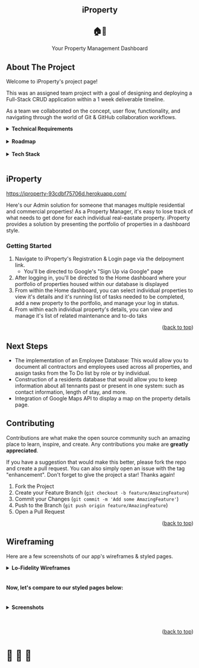 <!-- Improved compatibility of back to top link: See: https://github.com/othneildrew/Best-README-Template/pull/73 -->
<a name="readme-top"></a>

<!-- PROJECT LOGO -->
<br />
<div align="center">
   
  </a>
  <h2 align="center">iProperty</h2>
<h2>🏠🏢</h2>
  <p align="center">
Your Property Management Dashboard<br/>


</div>



<!-- ABOUT THE PROJECT -->
## About The Project

Welcome to iProperty's project page!

This was an assigned team project with a goal of designing and deploying a Full-Stack CRUD  application within a 1 week deliverable timeline.

As a team we collaborated on the concept, user flow, functionality, and navigating through the world of Git & GitHub collaboration workflows.


<details>
<summary><b>Technical Requirements</b></summary>

* Have at least 2 data entities (data resources) in addition to the User Model.
    * one entity that represents the main functional idea for out app and another with a One:Many or Many:Many relationship with that main entity (embedded or referenced).

* Use OAuth authentication.
    * Implement basic authorization that restricts access to features that need a logged in user in order to work.

* Have full-CRUD data operations somewhere within the app's features.

* Be styled such that the app looks and feels similar to apps we use on a daily basis - 
    * A consistent and polished user interface.

* Be deployed online (Heroku).

* Extra Credit: Consume a third-party API
 
</details>
</br>


<!-- ROADMAP -->
<details>
<summary><b>Roadmap</b></summary>

View our Trello Board [Here](https://trello.com/b/gMpGdXkV/property-management) for our planning materials and a list of Ice Box features (and known issues).
</details>
</br>
<details>
<summary><b>Tech Stack</b></summary>

## Toolbox 🧰

###  ⌨️ Languages
![HTML5](https://img.shields.io/badge/html5-%23E34F26.svg?style=for-the-badge&logo=html5&logoColor=white)
![JavaScript](https://img.shields.io/badge/javascript-%23323330.svg?style=for-the-badge&logo=javascript&logoColor=%23F7DF1E)
![CSS3](https://img.shields.io/badge/css3-%231572B6.svg?style=for-the-badge&logo=css3&logoColor=white)
![Markdown](https://img.shields.io/badge/markdown-%23000000.svg?style=for-the-badge&logo=markdown&logoColor=white)
</br>


### 💻  Libraries, Frameworks & Editors

![MongoDB](https://img.shields.io/badge/MongoDB-%234ea94b.svg?style=for-the-badge&logo=mongodb&logoColor=white)
![Express.js](https://img.shields.io/badge/express.js-%23404d59.svg?style=for-the-badge&logo=express&logoColor=%2361DAFB)
![NPM](https://img.shields.io/badge/NPM-%23CB3837.svg?style=for-the-badge&logo=npm&logoColor=white)
![NodeJS](https://img.shields.io/badge/node.js-6DA55F?style=for-the-badge&logo=node.js&logoColor=white)
![Nodemon](https://img.shields.io/badge/NODEMON-%23323330.svg?style=for-the-badge&logo=nodemon&logoColor=%BBDEAD)
![Heroku](https://img.shields.io/badge/heroku-%23430098.svg?style=for-the-badge&logo=heroku&logoColor=white)
![Visual Studio Code](https://img.shields.io/badge/Visual%20Studio%20Code-0078d7.svg?style=for-the-badge&logo=visual-studio-code&logoColor=white)
![Figma](https://img.shields.io/badge/figma-%23F24E1E.svg?style=for-the-badge&logo=figma&logoColor=white)
</br>

### ⚙️ Version Control
![Git](https://img.shields.io/badge/git-%23F05033.svg?style=for-the-badge&logo=git&logoColor=white)
![GitHub](https://img.shields.io/badge/github-%23121011.svg?style=for-the-badge&logo=github&logoColor=white)
</br>

### 🤝 Collaboration
![Slack](https://img.shields.io/badge/Slack-4A154B?style=for-the-badge&logo=slack&logoColor=white)
![Zoom](https://img.shields.io/badge/Zoom-2D8CFF?style=for-the-badge&logo=zoom&logoColor=white)
![GitHub](https://img.shields.io/badge/github-%23121011.svg?style=for-the-badge&logo=github&logoColor=white)
</br>

### 🔎 Resources
![MDN Web Docs](https://img.shields.io/badge/MDN_Web_Docs-black?style=for-the-badge&logo=mdnwebdocs&logoColor=white)
![FreeCodeCamp](https://img.shields.io/badge/Freecodecamp-%23123.svg?&style=for-the-badge&logo=freecodecamp&logoColor=green)
![Medium](https://img.shields.io/badge/Medium-12100E?style=for-the-badge&logo=medium&logoColor=white)

</details>



</br>

## iProperty

https://iproperty-93cdbf75706d.herokuapp.com/



Here's our Admin solution for someone that manages multiple residential and commercial properties! As a Property Manager, it's easy to lose track of what needs to get done for each individual real-eastate property.
iProperty provides a solution by presenting the portfolio of properties in a dashboard style.


<!-- GETTING STARTED -->
### Getting Started

1. Navigate to iProperty's Registration & Login page via the delpoyment link.
   *  You'll be directed to Google's "Sign Up via Google" page 
2. After logging in, you'll be directed to the Home dashboard where your portfolio of properties housed within our database is displayed
3. From within the Home dashboard, you can select individual properties to view it's details and it's running list of tasks needed to be completed, add a new property to the portfolio, and manage your log in status.
4. From within each individual property's details, you can view and manage it's list of related maintenance and to-do taks

<p align="right">(<a href="#readme-top">back to top</a>)</p>



<!-- NEXT STEPS -->
## Next Steps
- The implementation of an Employee Database: This would allow you to document all contractors and employees used across all properties, and assign tasks from the To Do list by role or by individual.
- Construction of a residents database that would allow you to keep information about all tennants past or present in one system: such as contact information, length of stay, and more.
- Integration of Google Maps API to display a map on the property details page.



<!-- CONTRIBUTING -->
## Contributing

Contributions are what make the open source community such an amazing place to learn, inspire, and create. Any contributions you make are **greatly appreciated**.

If you have a suggestion that would make this better, please fork the repo and create a pull request. You can also simply open an issue with the tag "enhancement".
Don't forget to give the project a star! Thanks again!

1. Fork the Project
2. Create your Feature Branch (`git checkout -b feature/AmazingFeature`)
3. Commit your Changes (`git commit -m 'Add some AmazingFeature'`)
4. Push to the Branch (`git push origin feature/AmazingFeature`)
5. Open a Pull Request

<p align="right">(<a href="#readme-top">back to top</a>)</p>


## Wireframing

Here are a few screenshots of our app's wireframes & styled pages. 
<details>
<summary><b>Lo-Fidelity Wireframes</b></summary>

![image](/public/Wireframes/Wireframe%20-%201.png)
![image](/public/Wireframes/Wireframe%20-%202.png)
![image](/public/Wireframes/Wireframe%20-%203.png)
![image](/public/Wireframes/Wireframe%20-%204.png)
</details>

</br>
<h4>Now, let's compare to our styled pages below:</h4>
</br>
<details>

<summary><b>Screenshots</b></summary>

![image](/public/wireframes/Screenshot%202024-03-01%20at%209.08.34%20AM.png)
![image](/public/wireframes/Screenshot%202024-03-01%20at%209.11.58%20AM.png)
![image](/public/Wireframes/Screenshot%202024-03-01%20at%209.12.24%20AM.png)
![image](/public/Wireframes/Screenshot%202024-03-01%20at%209.12.36%20AM.png)
</details>

</br>
</br>

<p align="right">(<a href="#readme-top">back to top</a>)</p>
<h1>🌆  🌇  🌃</h1>
